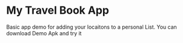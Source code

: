 # My Travel Book App
Basic app demo for adding your locaitons to a personal List.
You can download Demo Apk and try it
